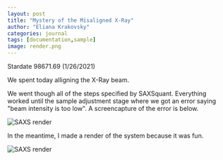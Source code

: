 ```yaml
---
layout: post
title: "Mystery of the Misaligned X-Ray"
author: "Eliana Krakovsky"
categories: journal
tags: [documentation,sample]
image: render.png
---
```



Stardate 98671.69 (1/26/2021)

We spent today alligning the X-Ray beam. 

We went though all of the steps specified by SAXSquant. Everything worked until the sample adjustment stage where we got an error saying "beam intensity is too low". A screencapture of the error is below. 

![SAXS render](/files/intensity_error.png)

In the meantime, I made a render of the system because it was fun. 

![SAXS render](render.png)



